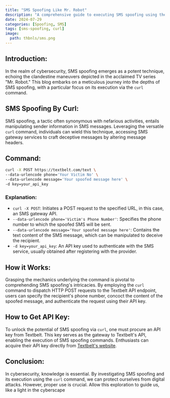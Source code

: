 ```yaml
---
title: "SMS Spoofing Like Mr. Robot"
description: "A comprehensive guide to executing SMS spoofing using the `curl` command, inspired by techniques depicted in 'Mr. Robot'."
date: 2024-07-29
categories: [Spoofing, SMS]
tags: [sms-spoofing, curl]
image:
  path: thbnls/sms.png
---
```


## Introduction:

In the realm of cybersecurity, SMS spoofing emerges as a potent technique, echoing the clandestine maneuvers depicted in the acclaimed TV series "Mr. Robot." This blog embarks on a meticulous journey into the depths of SMS spoofing, with a particular focus on its execution via the `curl` command.

## SMS Spoofing By Curl:

SMS spoofing, a tactic often synonymous with nefarious activities, entails manipulating sender information in SMS messages. Leveraging the versatile `curl` command, individuals can wield this technique, accessing SMS gateway services to craft deceptive messages by altering message headers.

## Command:

```bash
curl -X POST https://textbelt.com/text \
--data-urlencode phone='Your Victim No' \
--data-urlencode message='Your spoofed message here' \
-d key=your_api_key
```
### Explanation:

- `curl -X POST`: Initiates a POST request to the specified URL, in this case, an SMS gateway API.
- `--data-urlencode phone='Victim's Phone Number'`: Specifies the phone number to which the spoofed SMS will be sent.
- `--data-urlencode message='Your spoofed message here'`: Contains the text content of the SMS message, which can be manipulated to deceive the recipient.
- `-d key=your_api_key`: An API key used to authenticate with the SMS service, usually obtained after registering with the provider.

## How it Works:

Grasping the mechanics underlying the command is pivotal to comprehending SMS spoofing's intricacies. By employing the `curl` command to dispatch HTTP POST requests to the Textbelt API endpoint, users can specify the recipient's phone number, concoct the content of the spoofed message, and authenticate the request using their API key.

## How to Get API Key:

To unlock the potential of SMS spoofing via `curl`, one must procure an API key from Textbelt. This key serves as the gateway to Textbelt's API, enabling the execution of SMS spoofing commands. Enthusiasts can acquire their API key directly from [Textbelt's website](https://textbelt.com/).

## Conclusion:

In cybersecurity, knowledge is essential. By investigating SMS spoofing and its execution using the `curl` command, we can protect ourselves from digital attacks. However, proper use is crucial. Allow this exploration to guide us, like a light in the cyberscape
